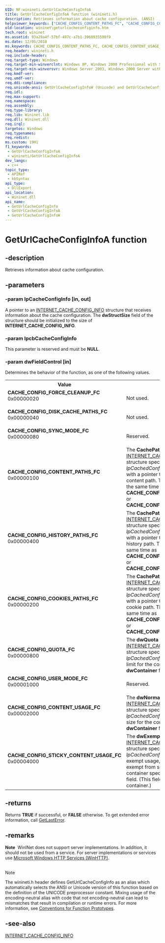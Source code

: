 ```yaml
---
UID: NF:winineti.GetUrlCacheConfigInfoA
title: GetUrlCacheConfigInfoA function (winineti.h)
description: Retrieves information about cache configuration. (ANSI)
helpviewer_keywords: ["CACHE_CONFIG_CONTENT_PATHS_FC", "CACHE_CONFIG_CONTENT_USAGE_FC", "CACHE_CONFIG_COOKIES_PATHS_FC", "CACHE_CONFIG_DISK_CACHE_PATHS_FC", "CACHE_CONFIG_FORCE_CLEANUP_FC", "CACHE_CONFIG_HISTORY_PATHS_FC", "CACHE_CONFIG_QUOTA_FC", "CACHE_CONFIG_STICKY_CONTENT_USAGE_FC", "CACHE_CONFIG_SYNC_MODE_FC", "CACHE_CONFIG_USER_MODE_FC", "GetUrlCacheConfigInfoA", "winineti/GetUrlCacheConfigInfoA"]
old-location: wininet\geturlcacheconfiginfo.htm
tech.root: wininet
ms.assetid: 93a29a4f-57bf-497c-a7b1-3960935590f9
ms.date: 12/05/2018
ms.keywords: CACHE_CONFIG_CONTENT_PATHS_FC, CACHE_CONFIG_CONTENT_USAGE_FC, CACHE_CONFIG_COOKIES_PATHS_FC, CACHE_CONFIG_DISK_CACHE_PATHS_FC, CACHE_CONFIG_FORCE_CLEANUP_FC, CACHE_CONFIG_HISTORY_PATHS_FC, CACHE_CONFIG_QUOTA_FC, CACHE_CONFIG_STICKY_CONTENT_USAGE_FC, CACHE_CONFIG_SYNC_MODE_FC, CACHE_CONFIG_USER_MODE_FC, GetUrlCacheConfigInfo, GetUrlCacheConfigInfo function [WinINet], GetUrlCacheConfigInfoA, GetUrlCacheConfigInfoW, wininet.geturlcacheconfiginfo, winineti/GetUrlCacheConfigInfo, winineti/GetUrlCacheConfigInfoA, winineti/GetUrlCacheConfigInfoW
req.header: winineti.h
req.include-header: 
req.target-type: Windows
req.target-min-winverclnt: Windows XP, Windows 2000 Professional with SP4 [desktop apps only]
req.target-min-winversvr: Windows Server 2003, Windows 2000 Server with SP4 [desktop apps only]
req.kmdf-ver: 
req.umdf-ver: 
req.ddi-compliance: 
req.unicode-ansi: GetUrlCacheConfigInfoW (Unicode) and GetUrlCacheConfigInfoA (ANSI)
req.idl: 
req.max-support: 
req.namespace: 
req.assembly: 
req.type-library: 
req.lib: Wininet.lib
req.dll: Wininet.dll
req.irql: 
targetos: Windows
req.typenames: 
req.redist: 
ms.custom: 19H1
f1_keywords:
 - GetUrlCacheConfigInfoA
 - winineti/GetUrlCacheConfigInfoA
dev_langs:
 - c++
topic_type:
 - APIRef
 - kbSyntax
api_type:
 - DllExport
api_location:
 - Wininet.dll
api_name:
 - GetUrlCacheConfigInfo
 - GetUrlCacheConfigInfoA
 - GetUrlCacheConfigInfoW
---
```


# GetUrlCacheConfigInfoA function


## -description

Retrieves information about cache configuration.

## -parameters

### -param lpCacheConfigInfo [in, out]

A pointer to an 
       <a href="/windows/desktop/api/winineti/ns-winineti-internet_cache_config_infoa">INTERNET_CACHE_CONFIG_INFO</a> structure 
       that receives information about the cache configuration. The <b>dwStructSize</b> field of 
       the structure should be initialized to the size of 
       <b>INTERNET_CACHE_CONFIG_INFO</b>.

### -param lpcbCacheConfigInfo

This parameter is reserved and must be <b>NULL</b>.

### -param dwFieldControl [in]

Determines the behavior of the function, as one of the following values.

<table>
<tr>
<th>Value</th>
<th>Meaning</th>
</tr>
<tr>
<td width="40%"><a id="CACHE_CONFIG_FORCE_CLEANUP_FC"></a><a id="cache_config_force_cleanup_fc"></a><dl>
<dt><b>CACHE_CONFIG_FORCE_CLEANUP_FC</b></dt>
<dt>0x00000020</dt>
</dl>
</td>
<td width="60%">
Not used.

</td>
</tr>
<tr>
<td width="40%"><a id="CACHE_CONFIG_DISK_CACHE_PATHS_FC"></a><a id="cache_config_disk_cache_paths_fc"></a><dl>
<dt><b>CACHE_CONFIG_DISK_CACHE_PATHS_FC</b></dt>
<dt>0x00000040</dt>
</dl>
</td>
<td width="60%">
Not used.

</td>
</tr>
<tr>
<td width="40%"><a id="CACHE_CONFIG_SYNC_MODE_FC"></a><a id="cache_config_sync_mode_fc"></a><dl>
<dt><b>CACHE_CONFIG_SYNC_MODE_FC</b></dt>
<dt>0x00000080</dt>
</dl>
</td>
<td width="60%">
Reserved.

</td>
</tr>
<tr>
<td width="40%"><a id="CACHE_CONFIG_CONTENT_PATHS_FC"></a><a id="cache_config_content_paths_fc"></a><dl>
<dt><b>CACHE_CONFIG_CONTENT_PATHS_FC</b></dt>
<dt>0x00000100</dt>
</dl>
</td>
<td width="60%">
The <b>CachePath</b> field of the 
         <a href="/windows/desktop/api/winineti/ns-winineti-internet_cache_config_infoa">INTERNET_CACHE_CONFIG_INFO</a> structure 
         specified in the <i>lpCachedConfigInfo</i> parameter is filled with a pointer to a string 
         identifying the content path. This cannot be used at the same time as 
         <b>CACHE_CONFIG_HISTORY_PATHS_FC</b> or 
         <b>CACHE_CONFIG_COOKIES_PATHS_FC</b>.

</td>
</tr>
<tr>
<td width="40%"><a id="CACHE_CONFIG_HISTORY_PATHS_FC"></a><a id="cache_config_history_paths_fc"></a><dl>
<dt><b>CACHE_CONFIG_HISTORY_PATHS_FC</b></dt>
<dt>0x00000400</dt>
</dl>
</td>
<td width="60%">
The <b>CachePath</b> field of the 
         <a href="/windows/desktop/api/winineti/ns-winineti-internet_cache_config_infoa">INTERNET_CACHE_CONFIG_INFO</a> structure 
         specified in the <i>lpCachedConfigInfo</i> parameter is filled with a pointer to a string 
         identifying the history path. This cannot be used at the same time as 
         <b>CACHE_CONFIG_CONTENT_PATHS_FC</b> or 
         <b>CACHE_CONFIG_COOKIES_PATHS_FC</b>.

</td>
</tr>
<tr>
<td width="40%"><a id="CACHE_CONFIG_COOKIES_PATHS_FC"></a><a id="cache_config_cookies_paths_fc"></a><dl>
<dt><b>CACHE_CONFIG_COOKIES_PATHS_FC</b></dt>
<dt>0x00000200</dt>
</dl>
</td>
<td width="60%">
The <b>CachePath</b> field of the 
         <a href="/windows/desktop/api/winineti/ns-winineti-internet_cache_config_infoa">INTERNET_CACHE_CONFIG_INFO</a> structure 
         specified in the <i>lpCachedConfigInfo</i> parameter is filled with a pointer to a string 
         identifying the cookie path. This cannot be used at the same time as 
         <b>CACHE_CONFIG_CONTENT_PATHS_FC</b> or 
         <b>CACHE_CONFIG_HISTORY_PATHS_FC</b>.

</td>
</tr>
<tr>
<td width="40%"><a id="CACHE_CONFIG_QUOTA_FC"></a><a id="cache_config_quota_fc"></a><dl>
<dt><b>CACHE_CONFIG_QUOTA_FC</b></dt>
<dt>0x00000800</dt>
</dl>
</td>
<td width="60%">
The <b>dwQuota</b> field of the 
         <a href="/windows/desktop/api/winineti/ns-winineti-internet_cache_config_infoa">INTERNET_CACHE_CONFIG_INFO</a> structure 
         specified in the <i>lpCachedConfigInfo</i> is set to the cache limit for the container 
         specified in the <b>dwContainer</b> field.

</td>
</tr>
<tr>
<td width="40%"><a id="CACHE_CONFIG_USER_MODE_FC"></a><a id="cache_config_user_mode_fc"></a><dl>
<dt><b>CACHE_CONFIG_USER_MODE_FC</b></dt>
<dt>0x00001000</dt>
</dl>
</td>
<td width="60%">
Reserved.

</td>
</tr>
<tr>
<td width="40%"><a id="CACHE_CONFIG_CONTENT_USAGE_FC"></a><a id="cache_config_content_usage_fc"></a><dl>
<dt><b>CACHE_CONFIG_CONTENT_USAGE_FC</b></dt>
<dt>0x00002000</dt>
</dl>
</td>
<td width="60%">
The <b>dwNormalUsage</b> field of the 
         <a href="/windows/desktop/api/winineti/ns-winineti-internet_cache_config_infoa">INTERNET_CACHE_CONFIG_INFO</a> structure 
         specified in the <i>lpCachedConfigInfo</i> is set to the cache size for the container 
         specified in the <b>dwContainer</b> field.

</td>
</tr>
<tr>
<td width="40%"><a id="CACHE_CONFIG_STICKY_CONTENT_USAGE_FC"></a><a id="cache_config_sticky_content_usage_fc"></a><dl>
<dt><b>CACHE_CONFIG_STICKY_CONTENT_USAGE_FC</b></dt>
<dt>0x00004000</dt>
</dl>
</td>
<td width="60%">
The <b>dwExemptUsage</b> field of the 
         <a href="/windows/desktop/api/winineti/ns-winineti-internet_cache_config_infoa">INTERNET_CACHE_CONFIG_INFO</a> structure 
         specified in the <i>lpCachedConfigInfo</i> is set to the exempt usage, the amount of bytes 
         exempt from scavenging, for the container specified in the <b>dwContainer</b> field. (This 
         field must be the content container.)

</td>
</tr>
</table>

## -returns

Returns <b>TRUE</b> if successful, or <b>FALSE</b> otherwise. To get 
       extended error information, call <a href="/windows/desktop/api/errhandlingapi/nf-errhandlingapi-getlasterror">GetLastError</a>.

## -remarks

<div class="alert"><b>Note</b>  WinINet does not support server implementations. In addition, it should not be used from a service.  For server implementations or services use <a href="/windows/desktop/WinHttp/winhttp-start-page">Microsoft Windows HTTP Services (WinHTTP)</a>.</div>
<div> </div>




> [!NOTE]
> The winineti.h header defines GetUrlCacheConfigInfo as an alias which automatically selects the ANSI or Unicode version of this function based on the definition of the UNICODE preprocessor constant. Mixing usage of the encoding-neutral alias with code that not encoding-neutral can lead to mismatches that result in compilation or runtime errors. For more information, see [Conventions for Function Prototypes](/windows/win32/intl/conventions-for-function-prototypes).

## -see-also

<a href="/windows/desktop/api/winineti/ns-winineti-internet_cache_config_infoa">INTERNET_CACHE_CONFIG_INFO</a>
